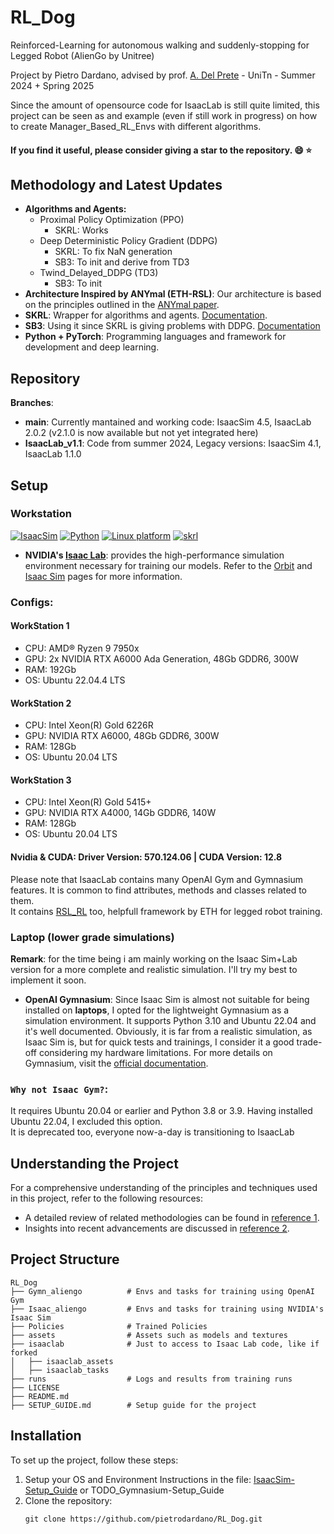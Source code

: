 # RL_Dog 
Reinforced-Learning for autonomous walking and suddenly-stopping for Legged Robot (AlienGo by Unitree)

Project by Pietro Dardano, advised by prof. [A. Del Prete](https://andreadelprete.github.io/) - UniTn - Summer 2024 + Spring 2025

Since the amount of opensource code for IsaacLab is still quite limited, this project can be seen as and example (even if still work in progress) on how to create Manager_Based_RL_Envs with different algorithms.

#### **If you find it useful, please consider giving a star to the repository.** :smile: :star:

## Methodology and Latest Updates
- **Algorithms and Agents:**
    - Proximal Policy Optimization (PPO)
        - SKRL: Works
    - Deep Deterministic Policy Gradient (DDPG)
        - SKRL: To fix NaN generation
        - SB3: To init and derive from TD3
    - Twind_Delayed_DDPG (TD3)
        - SB3: To init
- **Architecture Inspired by ANYmal (ETH-RSL)**: Our architecture is based on the principles outlined in the [ANYmal paper](https://www.science.org/doi/epdf/10.1126/scirobotics.aau5872).
- **SKRL**: Wrapper for algorithms and agents. [Documentation](https://skrl.readthedocs.io/en/latest/intro/getting_started.html).
- **SB3**: Using it since SKRL is giving problems with DDPG. [Documentation](https://stable-baselines3.readthedocs.io/en/v1.0/guide/algos.html)
- **Python + PyTorch**: Programming languages and framework for development and deep learning.

## Repository
**Branches**:
- **main**: Currently mantained and working code: IsaacSim 4.5, IsaacLab 2.0.2 (v2.1.0 is now available but not yet integrated here)
- **IsaacLab_v1.1**: Code from summer 2024, Legacy versions: IsaacSim 4.1, IsaacLab 1.1.0

## Setup
### Workstation

[![IsaacSim](https://img.shields.io/badge/IsaacSim-4.5-silver.svg)](https://docs.omniverse.nvidia.com/isaacsim/latest/overview.html)
[![Python](https://img.shields.io/badge/python-3.10-blue.svg)](https://docs.python.org/3/whatsnew/3.10.html)
[![Linux platform](https://img.shields.io/badge/platform-linux--64-orange.svg)](https://releases.ubuntu.com/22.04/)
[![skrl](https://img.shields.io/badge/skrl-1.4.3-green.svg)](https://skrl.readthedocs.io/en/latest/)

- **NVIDIA's [Isaac Lab](https://isaac-sim.github.io/IsaacLab/)**:  provides the high-performance simulation environment necessary for training our models. Refer to the [Orbit](https://isaac-orbit.github.io/) and [Isaac Sim](https://docs.omniverse.nvidia.com/isaacsim/latest/overview.html) pages for more information. <br>

### Configs: 
#### WorkStation 1
- CPU: AMD® Ryzen 9 7950x
- GPU: 2x NVIDIA RTX A6000 Ada Generation, 48Gb GDDR6, 300W
- RAM: 192Gb
- OS: Ubuntu 22.04.4 LTS

#### WorkStation 2
- CPU: Intel Xeon(R) Gold 6226R
- GPU: NVIDIA RTX A6000, 48Gb GDDR6, 300W
- RAM: 128Gb
- OS: Ubuntu 20.04 LTS

#### WorkStation 3
- CPU: Intel Xeon(R) Gold 5415+
- GPU: NVIDIA RTX A4000, 14Gb GDDR6, 140W
- RAM: 128Gb
- OS: Ubuntu 20.04 LTS

#### Nvidia & CUDA: Driver Version: 570.124.06 | CUDA Version: 12.8 

Please note that IsaacLab contains many OpenAI Gym and Gymnasium features. It is common to find attributes, methods and classes related to them. <br>
It contains [RSL_RL](https://github.com/leggedrobotics/rsl_rl/tree/master) too, helpfull framework by ETH for legged robot training.

### Laptop (lower grade simulations)
**Remark**: for the time being i am mainly working on the Isaac Sim+Lab version for a more complete and realistic simulation. I'll try my best to implement it soon.

- **OpenAI Gymnasium**: Since Isaac Sim is almost not suitable for being installed on **laptops**, I opted for the lightweight Gymnasium as a simulation environment. It supports Python 3.10 and Ubuntu 22.04 and it's well documented. Obviously, it is far from a realistic simulation, as Isaac Sim is, but for quick tests and trainings, I consider it a good trade-off considering my hardware limitations. For more details on Gymnasium, visit the [official documentation](https://gymnasium.farama.org/).

### `Why not Isaac Gym?`: 
It requires Ubuntu 20.04 or earlier and Python 3.8 or 3.9. Having installed Ubuntu 22.04, I excluded this option. <br>
It is deprecated too, everyone now-a-day is transitioning to IsaacLab 


## Understanding the Project

For a comprehensive understanding of the principles and techniques used in this project, refer to the following resources:
- A detailed review of related methodologies can be found in [reference 1](https://journals.sagepub.com/doi/full/10.1177/17298814211007305).
- Insights into recent advancements are discussed in [reference 2](https://arxiv.org/html/2308.12517v2).

## Project Structure
```
RL_Dog
├── Gymn_aliengo          # Envs and tasks for training using OpenAI Gym
├── Isaac_aliengo         # Envs and tasks for training using NVIDIA's Isaac Sim
├── Policies              # Trained Policies
├── assets                # Assets such as models and textures
├── isaaclab              # Just to access to Isaac Lab code, like if forked
│   ├── isaaclab_assets
│   ├── isaaclab_tasks
├── runs                  # Logs and results from training runs
├── LICENSE
├── README.md
├── SETUP_GUIDE.md        # Setup guide for the project
```

## Installation

To set up the project, follow these steps:
1. Setup your OS and Environment
    Instructions in the file: [IsaacSim-Setup_Guide](https://github.com/pietrodardano/RL_Dog/blob/main/SETUP_GUIDE.md) or TODO_Gymnasium-Setup_Guide
1. Clone the repository:
   ```
   git clone https://github.com/pietrodardano/RL_Dog.git
   ```


